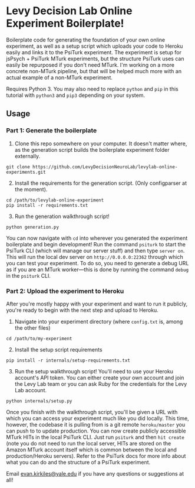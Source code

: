 # Levy Decision Lab Online Experiment Boilerplate!

Boilerplate code for generating the foundation of your own online experiment, as well as a setup script which uploads your code to Heroku easily and links it to the PsiTurk experiment. The experiment is setup for jsPsych + PsiTurk MTurk experiments, but the structure PsiTurk uses can easily be repurposed if you don't need MTurk. I'm working on a more concrete non-MTurk pipeline, but that will be helped much more with an actual example of a non-MTurk experiment.

Requires Python 3. You may also need to replace `python` and `pip` in this tutorial with `python3` and `pip3` depending on your system.

## Usage

### Part 1: Generate the boilerplate

1. Clone this repo somewhere on your computer. It doesn't matter where, as the generation script builds the boilerplate experiment folder externally.
```
git clone https://github.com/LevyDecisionNeuroLab/levylab-online-experiments.git
```
2. Install the requirements for the generation script. (Only configparser at the moment).
```
cd /path/to/levylab-online-experiment
pip install -r requirements.txt
```
3. Run the generation walkthrough script!
```
python generation.py
```

You can now navigate with `cd` into wherever you generated the experiment boilerplate and begin development! Run the command `psiturk` to start the PsiTurk CLI (which will manage our server stuff) and then type `server on`. This will run the local dev server on `http://0.0.0.0:22362` through which you can test your experiment. To do so, you need to generate a debug URL as if you are an MTurk worker––this is done by running the command `debug` in the `psiturk` CLI.

### Part 2: Upload the experiment to Heroku
After you're mostly happy with your experiment and want to run it publicly, you're ready to begin with the next step and upload to Heroku. 

1. Navigate into your experiment directory (where `config.txt` is, among the other files) 
```
cd /path/to/my-experiment
```
2. Install the setup script requirements
```
pip install -r internals/setup-requirements.txt
```
3. Run the setup walkthrough script! You'll need to use your Heroku account's API token. You can either create your own account and join the Levy Lab team or you can ask Ruby for the credentials for the Levy Lab account.
```
python internals/setup.py
```

Once you finish with the walkthrough script, you'll be given a URL with which you can access your experiment much like you did locally. This time, however, the codebase it is pulling from is a git remote `heroku/master` you can push to to update production. You can now create publicly accessible MTurk HITs in the local PsiTurk CLI. Just run `psiturk` and then `hit create` (note you do not need to run the local server, HITs are stored on the Amazon MTurk account itself which is common between the local and production/Heroku servers). Refer to the PsiTurk docs for more info about what you can do and the structure of a PsiTurk experiment.

Email evan.kirkiles@yale.edu if you have any questions or suggestions at all!
